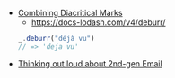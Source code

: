 
- [Combining Diacritical Marks](https://en.wikipedia.org/wiki/Combining_Diacritical_Marks)
  - https://docs-lodash.com/v4/deburr/
  ```js
  _.deburr("déjà vu")
  // => 'deja vu'
  ```
- [Thinking out loud about 2nd-gen Email](https://gabrielsieben.tech/2024/05/17/thinking-out-loud-2nd-gen-email/)

